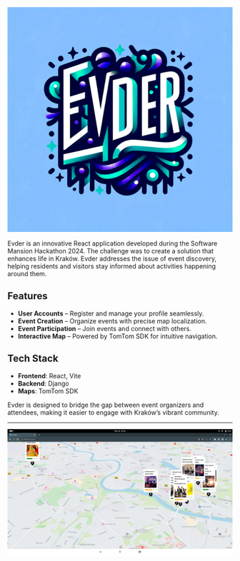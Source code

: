 ![Evder Logo](download.png)

Evder is an innovative React application developed during the Software Mansion Hackathon 2024. The challenge was to create a solution that enhances life in Kraków. Evder addresses the issue of event discovery, helping residents and visitors stay informed about activities happening around them.

## Features
- **User Accounts** – Register and manage your profile seamlessly.
- **Event Creation** – Organize events with precise map localization.
- **Event Participation** – Join events and connect with others.
- **Interactive Map** – Powered by TomTom SDK for intuitive navigation.

## Tech Stack
- **Frontend**: React, Vite  
- **Backend**: Django
- **Maps**: TomTom SDK  

Evder is designed to bridge the gap between event organizers and attendees, making it easier to engage with Kraków’s vibrant community.

---

![Evder Screenshot](image.png)
